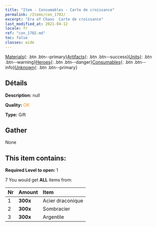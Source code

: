 ```yaml
---
title: "Item - Consumables - Carte de croissance"
permalink: /Items/con_1702/
excerpt: "Era of Chaos  Carte de croissance"
last_modified_at: 2021-04-12
locale: fr
ref: "con_1702.md"
toc: false
classes: wide
---
```

 [Materials](/fr/Items/){: .btn .btn--primary}[Artifacts](/fr/Items/Artifacts/){: .btn .btn--success}[Units](/fr/Items/Units/){: .btn .btn--warning}[Heroes](/fr/Items/Heroes/){: .btn .btn--danger}[Consumables](/fr/Items/Consumables/){: .btn .btn--info}[Unknown](/fr/Items/Unknown/){: .btn .btn--primary}

## Détails
 **Description:** null

 **Quality:** <span style="color: #FF8C00">OK</span>

 **Type:** Gift

## Gather

  None

## This item contains:

 **Required Level to open:** 1

 7 You would get **ALL** items  from:

  | Nr | Amount |     Item    |
  |:---|:-------|:------------|
  | 1 |  **300x** | Acier draconique |  | 
  | 2 |  **300x** | Sombracier |  | 
  | 3 |  **300x** | Argentile |  | 
